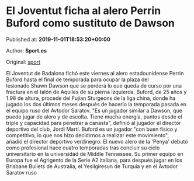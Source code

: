 
# El Joventut ficha al alero Perrin Buford como sustituto de Dawson

Published at: **2019-11-01T18:53:20+00:00**

Author: **Sport.es**

Original: [sport](https://www.sport.es/es/noticias/acb/joventut-ficha-alero-perrin-buford-como-sustituto-dawson-7710786)

El Joventut de Badalona fichó este viernes al alero estadounidense Perrin Buford hasta el final de temporada para ocupar la plaza del lesionado Shawn Dawson que se perderá lo que queda de curso por una fractura en el talón de Aquiles de su pierna izquierda.
Buford, de 25 años y 1.98 de altura, procede del Fujian Sturgeons de la liga china, donde ha jugado los dos últimos meses después de hacerlo la temporada pasada en el equipo ruso del Avtodor Saratov.
"Es un jugador similar a Dawson, que puede jugar de alero y de escolta. Tiene mucha energía, puntos desde el triple y capacidad para penetrar a canasta", definió al jugador el director deportivo del club, Jordi Martí.
Buford es un jugador "con buen físico y competitivo, lo que nos hizo decidirnos a realizar este movimiento", añadió el director deportivo verdinegro.
El nuevo alero de la 'Penya' debutó como profesional hace cuatro temporadas tras concluir su ciclo universitario en la universidad de Middle Tennessee.
Su primer equipo en Europa fue el Agrigento de la Serie A2 italiana, para después jugar en los Brisbane Bullets de Australia, el Yesilgiresun de Turquía y en el Avtodor Saratov ruso
